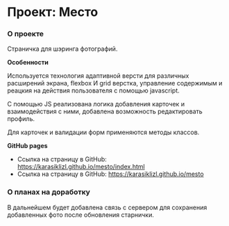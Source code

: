 # Проект: Место

### О проекте

Страничка для шэринга фотографий.

**Особенности**

Используется технология адаптивной версти для различных расширений экрана, flexbox И grid верстка, управление содержимым и реацкия на действия пользователя с помощью javascript.

С помощью JS реализована логика добавления карточек и взаимодействия с ними, добавлена возможность редактировать профиль. 

Для карточек и валидации форм применяются методы классов.

**GitHub pages**

* Ссылка на страницу в GitHub: https://karasiklizl.github.io/mesto/index.html 
* Ссылка на страницу в GitHub: https://karasiklizl.github.io/mesto

### О планах на доработку

В дальнейшем будет добавлена связь с сервером для сохранения добавленных фото после обновления старнички.